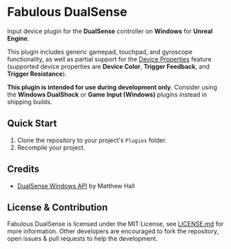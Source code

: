 # Fabulous DualSense

Input device plugin for the **DualSense** controller on **Windows** for **Unreal Engine**.

This plugin includes generic gamepad, touchpad, and gyroscope functionality, as well as partial support for the [Device Properties](https://docs.unrealengine.com/en-US/device-properties-in-unreal-engine/) feature (supported device properties are **Device Color**, **Trigger Feedback**, and **Trigger Resistance**).

**This plugin is intended for use during development only**. Consider using the **Windows DualShock** or **Game Input (Windows)** plugins instead in shipping builds.

## Quick Start

1. Clone the repository to your project's `Plugins` folder.
2. Recompile your project.

## Credits

- [DualSense Windows API](https://github.com/mattdevv/DualSense-Windows) by Matthew Hall

## License & Contribution

Fabulous DualSense is licensed under the MIT License, see [LICENSE.md](LICENSE.md) for more information. Other developers are encouraged to fork the repository, open issues & pull requests to help the development.